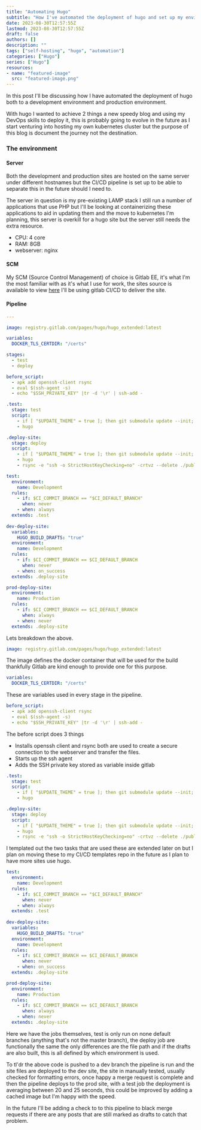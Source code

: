 ```yaml
---
title: "Automating Hugo"
subtitle: "How I've automated the deployment of hugo and set up my environments"
date: 2023-08-30T12:57:55Z
lastmod: 2023-08-30T12:57:55Z
draft: false
authors: []
description: ""
tags: ["self-hosting", "hugo", "automation"]
categories: ["Hugo"]
series: ["Hugo"]
resources:
- name: "featured-image"
  src: "featured-image.png"
---
```


In this post I'll be discussing how I have automated the deployment of hugo both to a development environment and production environment.

With hugo I wanted to achieve 2 things a new speedy blog and using my DevOps skills to deploy it, this is probably going to evolve in the future as I start venturing into hosting my own kubernetes cluster but the purpose of this blog is document the journey not the destination.

### The environment

#### Server
Both the development and production sites are hosted on the same server under different hostnames but the CI/CD pipeline is set up to be able to separate this in the future should I need to.

The server in question is my pre-existing LAMP stack I still run a number of applications that use PHP but I'll be looking at containerizing these applications to aid in updating them and the move to kubernetes I'm planning, this server is overkill for a hugo site but the server still needs the extra resource.

- CPU: 4 core
- RAM: 8GB
- webserver: nginx

#### SCM 
My SCM (Source Control Management) of choice is Gitlab EE, it's what I'm the most familiar with as it's what I use for work, the sites source is available to view [here](https://gitlab.valhallaonline.info/publicgroup/public-websites/gjones.tech) I'll be using gitlab CI/CD to deliver the site.

#### Pipeline

```yaml
---

image: registry.gitlab.com/pages/hugo/hugo_extended:latest

variables:
  DOCKER_TLS_CERTDIR: "/certs"

stages:
  - test
  - deploy

before_script:
  - apk add openssh-client rsync
  - eval $(ssh-agent -s)
  - echo "$SSH_PRIVATE_KEY" |tr -d '\r' | ssh-add -

.test:
  stage: test
  script:
    - if [ "$UPDATE_THEME" = true ]; then git submodule update --init; fi
    - hugo

.deploy-site:
  stage: deploy
  script:
    - if [ "$UPDATE_THEME" = true ]; then git submodule update --init; fi
    - hugo
    - rsync -e "ssh -o StrictHostKeyChecking=no" -crtvz --delete ./public/ $SSH_USERNAME@$HOSTNAME:$SITE_PATH

test:
  environment:
    name: Development
  rules:
    - if: $CI_COMMIT_BRANCH == "$CI_DEFAULT_BRANCH"
      when: never
    - when: always
  extends: .test
  
dev-deploy-site:
  variables:
    HUGO_BUILD_DRAFTS: "true"
  environment:
    name: Development
  rules:
    - if: $CI_COMMIT_BRANCH == $CI_DEFAULT_BRANCH
      when: never
    - when: on_success
  extends: .deploy-site

prod-deploy-site:
  environment:
    name: Production
  rules:
    - if: $CI_COMMIT_BRANCH == $CI_DEFAULT_BRANCH
      when: always
    - when: never
  extends: .deploy-site
```

Lets breakdown the above.

```yaml
image: registry.gitlab.com/pages/hugo/hugo_extended:latest
```
The image defines the docker container that will be used for the build thankfully Gitlab are kind enough to provide one for this purpose.

```yaml
variables:
  DOCKER_TLS_CERTDIR: "/certs"
```
These are variables used in every stage in the pipeline.

```yaml
before_script:
  - apk add openssh-client rsync
  - eval $(ssh-agent -s)
  - echo "$SSH_PRIVATE_KEY" |tr -d '\r' | ssh-add -
```
The before script does 3 things
* Installs openssh client and rsync both are used to create a secure connection to the webserver and transfer the files.
* Starts up the ssh agent
* Adds the SSH private key stored as variable inside gitlab

```yaml
.test:
  stage: test
  script:
    - if [ "$UPDATE_THEME" = true ]; then git submodule update --init; fi
    - hugo

.deploy-site:
  stage: deploy
  script:
    - if [ "$UPDATE_THEME" = true ]; then git submodule update --init; fi
    - hugo
    - rsync -e "ssh -o StrictHostKeyChecking=no" -crtvz --delete ./public/ $SSH_USERNAME@$HOSTNAME:$SITE_PATH
```
I templated out the two tasks that are used these are extended later on but I plan on moving these to my CI/CD templates repo in the future as I plan to have more sites use hugo.

```yaml
test:
  environment:
    name: Development
  rules:
    - if: $CI_COMMIT_BRANCH == "$CI_DEFAULT_BRANCH"
      when: never
    - when: always
  extends: .test
  
dev-deploy-site:
  variables:
    HUGO_BUILD_DRAFTS: "true"
  environment:
    name: Development
  rules:
    - if: $CI_COMMIT_BRANCH == $CI_DEFAULT_BRANCH
      when: never
    - when: on_success
  extends: .deploy-site

prod-deploy-site:
  environment:
    name: Production
  rules:
    - if: $CI_COMMIT_BRANCH == $CI_DEFAULT_BRANCH
      when: always
    - when: never
  extends: .deploy-site
```

Here we have the jobs themselves, test is only run on none default branches (anything that's not the master branch), the deploy job are functionally the same the only differences are the file path and if the drafts are also built, this is all defined by which environment is used.

To tl'dr the above code is pushed to a dev branch the pipeline is run and the site files are deployed to the dev site, the site in manually tested, usually checked for formatting errors, once happy a merge request is complete and then the pipeline deploys to the prod site, with a test job the deployment is averaging between 20 and 25 seconds, this could be improved by adding a cached image but I'm happy with the speed.

In the future I'll be adding a check to to this pipeline to black merge requests if there are any posts that are still marked as drafts to catch that problem.
